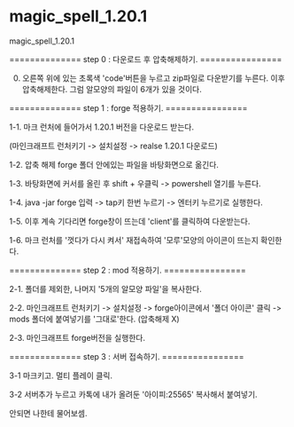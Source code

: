 # magic_spell_1.20.1
magic_spell_1.20.1

============== step 0 : 다운로드 후 압축해제하기. ================

0. 오른쪽 위에 있는 초록색 'code'버튼을 누르고 zip파일로 다운받기를 누른다.
이후 압축해제한다. 그럼 알모양의 파일이 6개가 있을 것이다.
   
============== step 1 : forge 적용하기. ================


1-1. 마크 런처에 들어가서 1.20.1 버전을 다운로드 받는다. 

(마인크래프트 런처키기 -> 설치설정 -> realse 1.20.1 다운로드)

1-2. 압축 해제 forge 폴더 안에있는 파일을 바탕화면으로 옮긴다.

1-3. 바탕화면에 커서를 올린 후 shift + 우클릭 -> powershell 열기를 누른다.

1-4. java -jar forge 입력 -> tap키 한번 누르기 -> 엔터키 누르기로 실행한다.

1-5. 이후 계속 기다리면 forge창이 뜨는데 'client'를 클릭하여 다운받는다.

1-6. 마크 런처를 '껏다가 다시 켜서' 재접속하여 '모루'모양의 아이콘이 뜨는지 확인한다.


============== step 2 : mod 적용하기. ================


2-1. 폴더를 제외한, 나머지 '5개의 알모양 파일'을 복사한다.

2-2. 마인크래프트 런처키기 -> 설치설정 -> forge아이콘에서 '폴더 아이콘' 클릭 -> mods 폴더에 붙여넣기를 '그대로'한다. (압축해제 X)

2-3. 마인크래프트 forge버전을 실행한다.


============== step 3 : 서버 접속하기. ================


3-1 마크키고. 멀티 플레이 클릭.

3-2 서버추가 누르고 카톡에 내가 올려둔 '아이피:25565' 복사해서 붙여넣기.

안되면 나한테 물어보셈.
